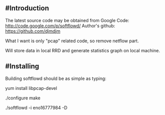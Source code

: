 
#Introduction
------------
The latest source code may be obtained from Google Code:
http://code.google.com/p/softflowd/
Author's github:
https://github.com/djmdjm

What I want is only "pcap" related code, so remove netflow part.

Will store data in local RRD and generate statistics graph on local machine.


#Installing
----------
Building softflowd should be as simple as typing:

yum install libpcap-devel

./configure
make

./softflowd -i eno16777984 -D

